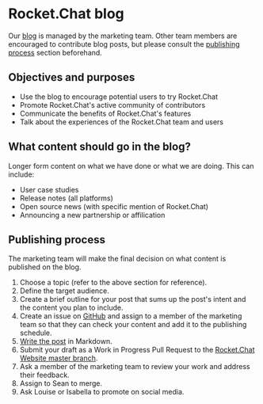 # Rocket.Chat blog

Our [blog](https://rocket.chat/blog/) is managed by the marketing team. Other team members are encouraged to contribute blog posts, but please consult the [publishing process](#publishing-process) section beforehand.

## Objectives and purposes

- Use the blog to encourage potential users to try Rocket.Chat
- Promote Rocket.Chat's active community of contributors
- Communicate the benefits of Rocket.Chat's features
- Talk about the experiences of the Rocket.Chat team and users

## What content should go in the blog?

Longer form content on what we have done or what we are doing. This can include:

- User case studies
- Release notes (all platforms)
- Open source news (with specific mention of Rocket.Chat)
- Announcing a new partnership or affilication

## Publishing process

The marketing team will make the final decision on what content is published on the blog.

1. Choose a topic (refer to the above section for reference).
1. Define the target audience.
1. Create a brief outline for your post that sums up the post's intent and the content you plan to include.
1. Create an issue on [GitHub](https://github.com/RocketChat/rocketchat.github.io) and assign to a member of the marketing team so that they can check your content and add it to the publishing schedule.
1. [Write the post](posting/) in Markdown.
1. Submit your draft as a Work in Progress Pull Request to the [Rocket.Chat Website master branch](https://github.com/RocketChat/rocketchat.github.io/compare).
1. Ask a member of the marketing team to review your work and address their feedback.
1. Assign to Sean to merge.
1. Ask Louise or Isabella to promote on social media.
